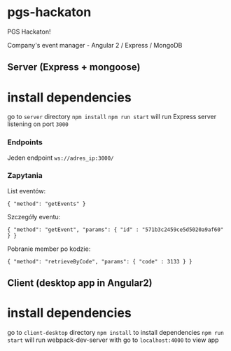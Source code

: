 # pgs-hackaton
PGS Hackaton!

Company's event manager - Angular 2 / Express / MongoDB

## Server (Express + mongoose)
# install dependencies
go to `server` directory
`npm install`
`npm run start` will run Express server listening on port `3000`

### Endpoints

Jeden endpoint `ws://adres_ip:3000/`

### Zapytania

List eventów:

`{
  "method": "getEvents"
}`

Szczegóły eventu:

`{
  "method": "getEvent",
  "params": {
    "id" : "571b3c2459ce5d5020a9af60"
  }
}`

Pobranie member po kodzie:

`{
   "method": "retrieveByCode",
   "params": {
     "code" : 3133
   }
 }`

## Client (desktop app in Angular2)
# install dependencies
go to `client-desktop` directory
`npm install` to install dependencies
`npm run start` will run webpack-dev-server with
go to `localhost:4000` to view app

